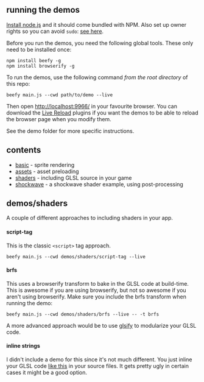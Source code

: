 ## running the demos

[Install node.js](http://nodejs.org/) and it should come bundled with NPM. Also set up owner rights so you can avoid `sudo`: [see here](http://howtonode.org/introduction-to-npm).

Before you run the demos, you need the following global tools. These only need to be installed once:

```
npm install beefy -g
npm install browserify -g
```

To run the demos, use the following command _from the root directory_ of this repo:

```
beefy main.js --cwd path/to/demo --live
```

Then open [http://localhost:9966/](http://localhost:9966/) in your favourite browser. You can download the [Live Reload](http://feedback.livereload.com/knowledgebase/articles/86242-how-do-i-install-and-use-the-browser-extensions-) plugins if you want the demos to be able to reload the browser page when you modify them.

See the demo folder for more specific instructions.

## contents

- [basic](#basic) - sprite rendering
- [assets](#assets) - asset preloading
- [shaders](#shaders) - including GLSL source in your game
- [shockwave](#shockwave) - a shockwave shader example, using post-processing


## demos/shaders

A couple of different approaches to including shaders in your app.

#### script-tag

This is the classic `<script>` tag approach.

```
beefy main.js --cwd demos/shaders/script-tag --live
```

#### brfs

This uses a browserify transform to bake in the GLSL code at build-time. This is awesome if you are using browserify, but not so awesome if you aren't using browserify. Make sure you include the brfs transform when running the demo:

```
beefy main.js --cwd demos/shaders/brfs --live -- -t brfs
```

A more advanced approach would be to use [glsify](https://github.com/chrisdickinson/glslify) to modularize your GLSL code.

#### inline strings

I didn't include a demo for this since it's not much different. You just inline your GLSL code [like this](http://stackoverflow.com/a/805755) in your source files. It gets pretty ugly  in certain cases it might be a good option.